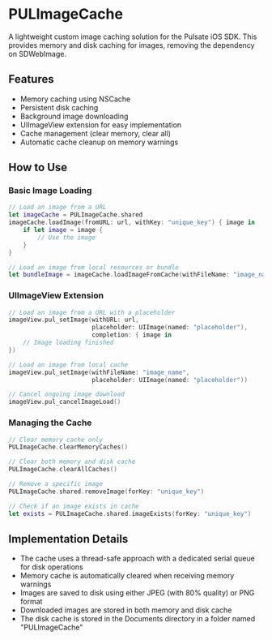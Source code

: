 # PULImageCache

A lightweight custom image caching solution for the Pulsate iOS SDK. This provides memory and disk caching for images, removing the dependency on SDWebImage.

## Features

- Memory caching using NSCache
- Persistent disk caching
- Background image downloading
- UIImageView extension for easy implementation
- Cache management (clear memory, clear all)
- Automatic cache cleanup on memory warnings

## How to Use

### Basic Image Loading

```swift
// Load an image from a URL
let imageCache = PULImageCache.shared
imageCache.loadImage(fromURL: url, withKey: "unique_key") { image in
    if let image = image {
        // Use the image
    }
}

// Load an image from local resources or bundle
let bundleImage = imageCache.loadImageFromCache(withFileName: "image_name")
```

### UIImageView Extension

```swift
// Load an image from a URL with a placeholder
imageView.pul_setImage(withURL: url, 
                       placeholder: UIImage(named: "placeholder"), 
                       completion: { image in
    // Image loading finished
})

// Load an image from local cache
imageView.pul_setImage(withFileName: "image_name", 
                       placeholder: UIImage(named: "placeholder"))

// Cancel ongoing image download
imageView.pul_cancelImageLoad()
```

### Managing the Cache

```swift
// Clear memory cache only
PULImageCache.clearMemoryCaches()

// Clear both memory and disk cache
PULImageCache.clearAllCaches()

// Remove a specific image
PULImageCache.shared.removeImage(forKey: "unique_key")

// Check if an image exists in cache
let exists = PULImageCache.shared.imageExists(forKey: "unique_key")
```

## Implementation Details

- The cache uses a thread-safe approach with a dedicated serial queue for disk operations
- Memory cache is automatically cleared when receiving memory warnings
- Images are saved to disk using either JPEG (with 80% quality) or PNG format
- Downloaded images are stored in both memory and disk cache
- The disk cache is stored in the Documents directory in a folder named "PULImageCache" 